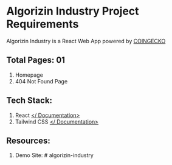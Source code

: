 # Algorizin Industry Project Requirements

Algorizin Industry is a React Web App powered by [COINGECKO]()

## Total Pages: 01

1.  Homepage
2.  404 Not Found Page

## Tech Stack:

1.  React [</ Documentation>](https://reactjs.org/docs/getting-started.html)
2.  Tailwind CSS [</ Documentation>](https://tailwindcss.com/docs/installation)

## Resources:

1.  Demo Site: []()# algorizin-industry
